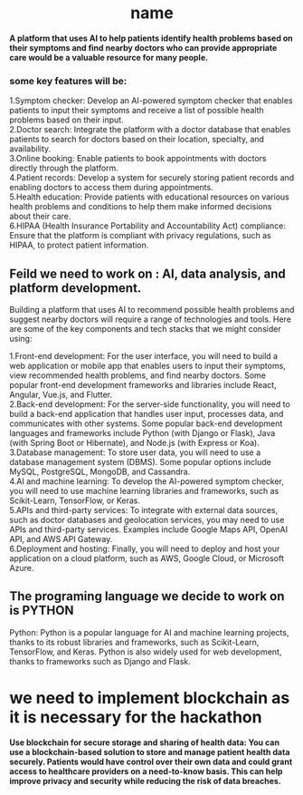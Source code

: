 <h1 align="center">name</h1>

<b>A platform that uses AI to help patients identify health problems based on their symptoms and find nearby doctors who can provide appropriate care would be a valuable resource for many people.</b>

 <h3>some key features will be:</h3>
  
 1.Symptom checker: Develop an AI-powered symptom checker that enables patients to input their symptoms and receive a list of possible health problems based on their  input.
 <br>
 2.Doctor search: Integrate the platform with a doctor database that enables patients to search for doctors based on their location, specialty, and availability.
 <br>
 3.Online booking: Enable patients to book appointments with doctors directly through the platform.
 <br>
 4.Patient records: Develop a system for securely storing patient records and enabling doctors to access them during appointments.
 <br>
 5.Health education: Provide patients with educational resources on various health problems and conditions to help them make informed decisions about their care.
 <br>
 6.HIPAA (Health Insurance Portability and Accountability Act) compliance: Ensure that the platform is compliant with privacy regulations, such as HIPAA, to protect patient information.
 
<h2>Feild we need to work on :  AI, data analysis, and platform development.</h2>

Building a platform that uses AI to recommend possible health problems and suggest nearby doctors will require a range of technologies and tools. Here are some of the key components and tech stacks that we might consider using:

1.Front-end development: For the user interface, you will need to build a web application or mobile app that enables users to input their symptoms, view recommended health problems, and find nearby doctors. Some popular front-end development frameworks and libraries include React, Angular, Vue.js, and Flutter.
<br>
2.Back-end development: For the server-side functionality, you will need to build a back-end application that handles user input, processes data, and communicates with other systems. Some popular back-end development languages and frameworks include Python (with Django or Flask), Java (with Spring Boot or Hibernate), and Node.js (with Express or Koa).
<br>
3.Database management: To store user data, you will need to use a database management system (DBMS). Some popular options include MySQL, PostgreSQL, MongoDB, and Cassandra.
<br>
4.AI and machine learning: To develop the AI-powered symptom checker, you will need to use machine learning libraries and frameworks, such as Scikit-Learn, TensorFlow, or Keras.
<br>
5.APIs and third-party services: To integrate with external data sources, such as doctor databases and geolocation services, you may need to use APIs and third-party services. Examples include Google Maps API, OpenAI API, and AWS API Gateway.
<br>
6.Deployment and hosting: Finally, you will need to deploy and host your application on a cloud platform, such as AWS, Google Cloud, or Microsoft Azure.

<h2>The programing language we decide to work on is PYTHON</h2>

Python: Python is a popular language for AI and machine learning projects, thanks to its robust libraries and frameworks, such as Scikit-Learn, TensorFlow, and Keras. Python is also widely used for web development, thanks to frameworks such as Django and Flask.

<h1>we need to implement <b>blockchain</b> as it is necessary for the hackathon </h1>

<p><b>Use blockchain for secure storage and sharing of health data:
You can use a blockchain-based solution to store and manage patient health data securely. Patients would have control over their own data and could grant access to healthcare providers on a need-to-know basis. This can help improve privacy and security while reducing the risk of data breaches.</b></p>
